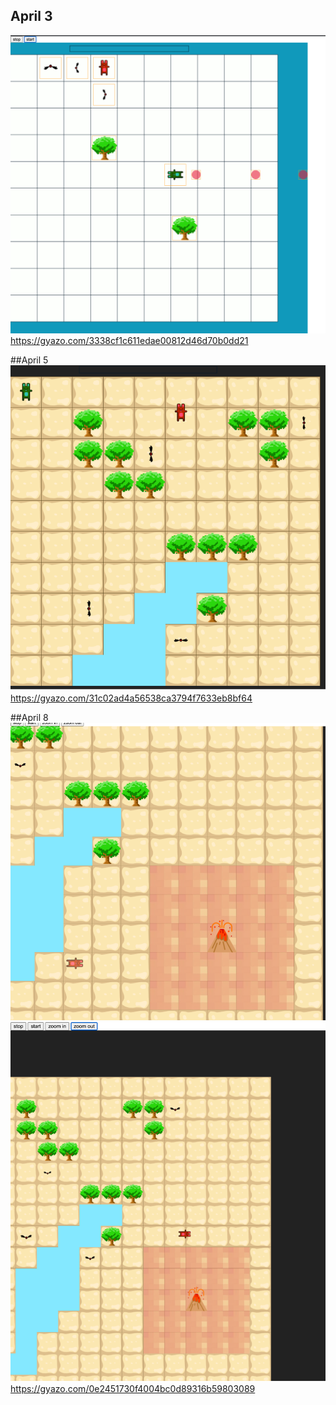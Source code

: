 ## April 3
![img.png](img.png)
https://gyazo.com/3338cf1c611edae00812d46d70b0dd21

##April 5
![img_1.png](img_1.png)
https://gyazo.com/31c02ad4a56538ca3794f7633eb8bf64

##April 8
![img_2.png](img_2.png)
![img_3.png](img_3.png)
https://gyazo.com/0e2451730f4004bc0d89316b59803089